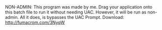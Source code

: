 NON-ADMIN:
This program was made by me. Drag your application onto this batch file to run it without needing UAC. However, it will be run as non-admin. All it does, is bypasses the UAC Prompt.
Download: http://fumacrom.com/3NyqW
